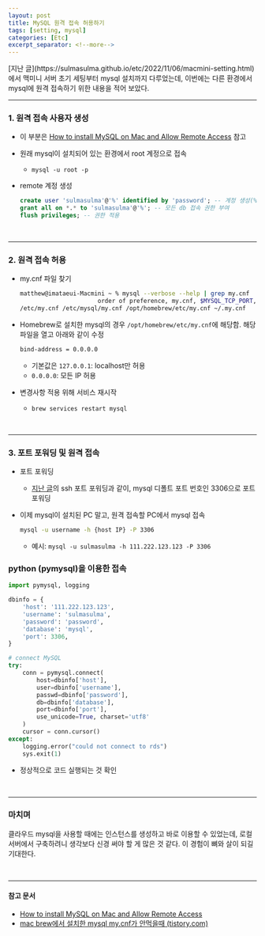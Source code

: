 ```yaml
---
layout: post
title: MySQL 원격 접속 허용하기
tags: [setting, mysql]
categories: [Etc]
excerpt_separator: <!--more-->
---
```

<!--more-->[지난 글](https://sulmasulma.github.io/etc/2022/11/06/macmini-setting.html)에서 맥미니 서버 초기 세팅부터 mysql 설치까지 다루었는데, 이번에는 다른 환경에서 mysql에 원격 접속하기 위한 내용을 적어 보았다.

---

### 1. 원격 접속 사용자 생성

- 이 부분은 [How to install MySQL on Mac and Allow Remote Access](https://medium.com/@haydane/how-to-install-mysql-on-mac-and-allow-remote-access-b6c730aba09b) 참고

- 원래 mysql이 설치되어 있는 환경에서 root 계정으로 접속
  - `mysql -u root -p`

- remote 계정 생성
  ```sql
  create user 'sulmasulma'@'%' identified by 'password'; -- 계정 생성(%: 모든 ip에서 접속 가능)
  grant all on *.* to 'sulmasulma'@'%'; -- 모든 db 접속 권한 부여
  flush privileges; -- 권한 적용
  ```

<br>

---

### 2. 원격 접속 허용

- my.cnf 파일 찾기
  ```sh
  matthew@imataeui-Macmini ~ % mysql --verbose --help | grep my.cnf
                        order of preference, my.cnf, $MYSQL_TCP_PORT,
  /etc/my.cnf /etc/mysql/my.cnf /opt/homebrew/etc/my.cnf ~/.my.cnf
  ```

- Homebrew로 설치한 mysql의 경우 `/opt/homebrew/etc/my.cnf`에 해당함. 해당 파일을 열고 아래와 같이 수정
  ```sh
  bind-address = 0.0.0.0
  ```
  - 기본값은 `127.0.0.1`: localhost만 허용
  - `0.0.0.0`: 모든 IP 허용

- 변경사항 적용 위해 서비스 재시작
  - `brew services restart mysql`

<br>

---

### 3. 포트 포워딩 및 원격 접속

- 포트 포워딩
  - [지난 글](https://sulmasulma.github.io/etc/2022/11/06/macmini-setting.html)의 ssh 포트 포워딩과 같이, mysql 디폴트 포트 번호인 3306으로 포트 포워딩

- 이제 mysql이 설치된 PC 말고, 원격 접속할 PC에서 mysql 접속
  ```sh
  mysql -u username -h {host IP} -P 3306
  ```
  - 예시: `mysql -u sulmasulma -h 111.222.123.123 -P 3306`

### python (pymysql)을 이용한 접속

```py
import pymysql, logging

dbinfo = {
    'host': '111.222.123.123',
    'username': 'sulmasulma',
    'password': 'password',
    'database': 'mysql',
    'port': 3306,
}

# connect MySQL
try:
    conn = pymysql.connect(
        host=dbinfo['host'],
        user=dbinfo['username'],
        passwd=dbinfo['password'],
        db=dbinfo['database'],
        port=dbinfo['port'],
        use_unicode=True, charset='utf8'
    )
    cursor = conn.cursor()
except:
    logging.error("could not connect to rds")
    sys.exit(1)
```

- 정상적으로 코드 실행되는 것 확인

<br>

---

### 마치며

클라우드 mysql을 사용할 때에는 인스턴스를 생성하고 바로 이용할 수 있었는데, 로컬 서버에서 구축하려니 생각보다 신경 써야 할 게 많은 것 같다. 이 경험이 뼈와 살이 되길 기대한다.

<br>

---
#### 참고 문서
- [How to install MySQL on Mac and Allow Remote Access](https://medium.com/@haydane/how-to-install-mysql-on-mac-and-allow-remote-access-b6c730aba09b)
- [mac brew에서 설치한 mysql my.cnf가 안먹을때 (tistory.com)](https://harrythegreat.tistory.com/entry/mac-brew%EC%97%90%EC%84%9C-%EC%84%A4%EC%B9%98%ED%95%9C-mysql-mycnf%EA%B0%80-%EC%95%88%EB%A8%B9%EC%9D%84%EB%95%8C)
